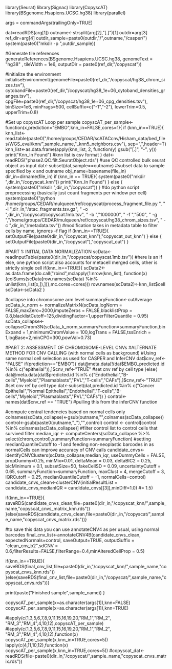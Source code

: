 library(Seurat)
library(Signac)
library(CopyscAT)
library(BSgenome.Hsapiens.UCSC.hg38)
library(parallel)

args = commandArgs(trailingOnly=TRUE)

dat=readRDS(arg[1])
outname<-strsplit(arg[2],"[.]")[1]
outdir=arg[3]
ref_dir=arg[4]
outdir_sample=paste0(outdir,"/",outname,"/casper/")
system(paste0("mkdir -p ",outdir_sample))

#Generate tile references
generateReferences(BSgenome.Hsapiens.UCSC.hg38,
  genomeText = "hg38" ,
  tileWidth = 1e6,
  outputDir = paste0(ref_dir,"/copyscat"))

#initialize the environment
initialiseEnvironment(genomeFile=paste0(ref_dir,"/copyscat/hg38_chrom_sizes.tsv"),
                      cytobandFile=paste0(ref_dir,"/copyscat/hg38_1e+06_cytoband_densities_granges.tsv"),
                      cpgFile=paste0(ref_dir,"/copyscat/hg38_1e+06_cpg_densities.tsv"),
                      binSize=1e6,
                      minFrags=500,
                      cellSuffix=c("-1","-2"),
                      lowerTrim=0.5,
                      upperTrim=0.8)

#Set up copyscAT Loop per sample
copyscAT_per_sample<-function(x,prediction="EMBO",knn_in=FALSE,cores=1){
  if (knn_in==TRUE){
  knn_list<-read.table(paste0("/home/groups/CEDAR/scATACcnv/Hisham_data/bed_files/WGS_eval/knn/",sample_name,"_knn5_neighbors.csv"),
    sep=",",header=T)
  knn_list<-as.data.frame(apply(knn_list, 2, function(y) gsub("[.]", "-", y)))
  print("Knn_In Found")
  #knn list is csv format <rowid><cell><neighbor1><neighbor2><neighbor3><neighbor4>
  }
  dat<-readRDS("phase2.QC.filt.SeuratObject.rds") #use QC controlled bulk seurat object as input
  dat<-subset(dat,sample==outname) #subset data to sample specified by x and outname
  obj_name=basename(file_in)
  dir_in=dirname(file_in)
  if (knn_in == TRUE){
  system(paste0("mkdir ",dir_in,"/copyscat_knn"))
  print("Knn_In Found")
  } else {
  system(paste0("mkdir ",dir_in,"/copyscat"))
  }
  #do python script preprocessing (basically just count fragments per window per cell)
  system(paste0("python /home/groups/CEDAR/mulqueen/ref/copyscat/process_fragment_file.py ",
  " -i ",dir_in,"/atac_fragments.tsv.gz",
  " -o ",dir_in,"/copyscat/copyscat.1mb.tsv",
  " -b ","1000000",
  " -f ","500",
  " -g ","/home/groups/CEDAR/mulqueen/ref/copyscat/hg38_chrom_sizes.tsv",
  " -c ",dir_in,"/metadata.tsv")) #modification takes in metadata table to filter cells by name, ignores -f flag
  if (knn_in==TRUE){
  setOutputFile(paste0(dir_in,"/copyscat_knn"),"copyscat_out_knn")
  } else {
  setOutputFile(paste0(dir_in,"/copyscat"),"copyscat_out")
  }

  #PART 1: INITIAL DATA NORMALIZATION
  scData<-readInputTable(paste0(dir_in,"/copyscat/copyscat.1mb.tsv"))
  #here is an if else, one python script also accounts for metacell merged cells, other is strictly single cell
  if(knn_in==TRUE){
    scData2<-as.data.frame(do.call("rbind",mclapply(1:nrow(knn_list), function(x){colSums(scData[row.names(scData) %in% unlist(knn_list[x,]),])},mc.cores=cores)))
    row.names(scData2)<-knn_list$cell
    scData<-scData2
  }

  #collapse into chromosome arm level
  summaryFunction<-cutAverage
  scData_k_norm <- normalizeMatrixN(scData,logNorm = FALSE,maxZero=2000,imputeZeros = FALSE,blacklistProp = 0.8,blacklistCutoff=125,dividingFactor=1,upperFilterQuantile = 0.95)
  scData_collapse<-collapseChrom3N(scData_k_norm,summaryFunction=summaryFunction,binExpand = 1,minimumChromValue = 100,logTrans = FALSE,tssEnrich = 1,logBase=2,minCPG=300,powVal=0.73) 

  #PART 2: ASSESSMENT OF CHROMOSOME-LEVEL CNVs 
  #ALTERNATE METHOD FOR CNV CALLING (with normal cells as background)
  #Using same normal cell selection as used for CASPER and InferCNV
  dat$cnv_ref<-"FALSE"
  if(prediction=="EMBO"){
  dat@meta.data[!(dat$EMBO_predicted.id %in% c("epithelial")),]$cnv_ref<-"TRUE" #set cnv ref by cell type
    }else{
  dat@meta.data[dat$predicted.id %in% c("Endothelial","B-cells","Myeloid","Plasmablasts","PVL","T-cells","CAFs"),]$cnv_ref<-"TRUE" #set cnv ref by cell type
  dat<-subset(dat,predicted.id %in% c("Cancer Epithelial","Normal Epithelial","Endothelial","T-cells","B-cells","Myeloid","Plasmablasts","PVL","CAFs"))
  } 
  control<-names(dat$cnv_ref == "TRUE") #pulling this from the inferCNV function

  #compute central tendencies based on normal cells only
  colnames(scData_collapse)<-gsub(outname,"",colnames(scData_collapse))
  control<-gsub(paste0(outname,"_"),"",control)
  control <- control[control %in% colnames(scData_collapse)] #filter control list to control cells that survived filter
  median_iqr <- computeCenters(scData_collapse %>% select(chrom,control),summaryFunction=summaryFunction)
  #setting medianQuantileCutoff to -1 and feeding non-neoplastic barcodes in as normalCells can improve accuracy of CNV calls
  candidate_cnvs<-identifyCNVClusters(scData_collapse,median_iqr,
    useDummyCells = FALSE,
    propDummy=0.25,
    minMix=0.01,
    deltaMean = 0.03,
    deltaBIC2 = 0.25,
    bicMinimum = 0.1,
    subsetSize=50,
    fakeCellSD = 0.09,
    uncertaintyCutoff = 0.65,
    summaryFunction=summaryFunction,
    maxClust = 4,
    mergeCutoff = 3,
    IQRCutoff = 0.25,
    medianQuantileCutoff = -1,
    normalCells=control) 
  candidate_cnvs_clean<-clusterCNV(initialResultList = candidate_cnvs,medianIQR = candidate_cnvs[[3]],minDiff=1.0) #= 1.5)

  if(knn_in==TRUE){
  saveRDS(candidate_cnvs_clean,file=paste0(dir_in,"/copyscat_knn/",sample_name,"copyscat_cnvs_matrix_knn.rds"))
  }else{saveRDS(candidate_cnvs_clean,file=paste0(dir_in,"/copyscat/",sample_name,"copyscat_cnvs_matrix.rds"))}

  #to save this data you can use annotateCNV4 as per usual, using normal barcodes
  final_cnv_list<-annotateCNV4B(candidate_cnvs_clean, expectedNormals=control, saveOutput=TRUE,
    outputSuffix = "clean_cnv_b2",sdCNV = 0.6,filterResults=FALSE,filterRange=0.4,minAlteredCellProp = 0.5)

  if(knn_in==TRUE){
  saveRDS(final_cnv_list,file=paste0(dir_in,"/copyscat_knn/",sample_name,"copyscat_cnvs_knn.rds"))
  }else{saveRDS(final_cnv_list,file=paste0(dir_in,"/copyscat/",sample_name,"copyscat_cnvs.rds"))}

  print(paste("Finished sample",sample_name))
}

copyscAT_per_sample(x=as.character(args[1]),knn=FALSE)
copyscAT_per_sample(x=as.character(args[1]),knn=TRUE)

#lapply(c(1,3,5,6,7,8,9,11,15,16,19,20,"RM_1","RM_2", "RM_3","RM_4",4,10,12),copyscAT_per_sample)
#lapply(c(1,3,5,6,7,8,9,11,15,16,19,20,"RM_1","RM_2", "RM_3","RM_4",4,10,12),function(x) copyscAT_per_sample(x,knn_in=TRUE,cores=5))
lapply(c(4,11,10,12),function(x) copyscAT_per_sample(x,knn_in=TRUE,cores=5))
#copyscat_dat<-readRDS(file=paste0(dir_in,"/copyscat/",sample_name,"copyscat_cnvs_matrix.rds"))

